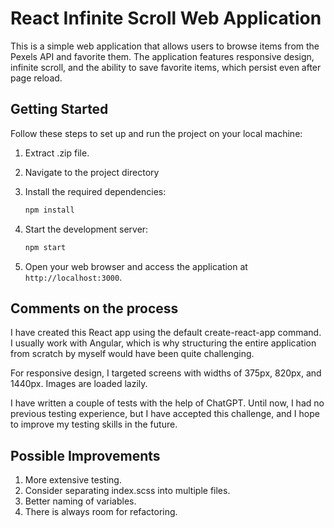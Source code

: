 # React Infinite Scroll Web Application

This is a simple web application that allows users to browse items from the Pexels API and favorite them. The application features responsive design, infinite scroll, and the ability to save favorite items, which persist even after page reload.

## Getting Started

Follow these steps to set up and run the project on your local machine:

1. Extract .zip file.

2. Navigate to the project directory

3. Install the required dependencies:

   ```bash
   npm install
   ```

4. Start the development server:

   ```bash
   npm start
   ```

5. Open your web browser and access the application at `http://localhost:3000`.

## Comments on the process

I have created this React app using the default create-react-app command. I usually work with Angular, which is why structuring the entire application from scratch by myself would have been quite challenging.

For responsive design, I targeted screens with widths of 375px, 820px, and 1440px. Images are loaded lazily.

I have written a couple of tests with the help of ChatGPT. Until now, I had no previous testing experience, but I have accepted this challenge, and I hope to improve my testing skills in the future.

## Possible Improvements

1. More extensive testing.
2. Consider separating index.scss into multiple files.
3. Better naming of variables.
4. There is always room for refactoring.
